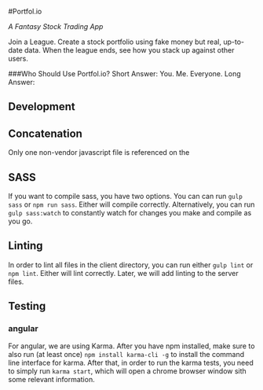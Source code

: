 #Portfol.io

_A Fantasy Stock Trading App_

Join a League. Create a stock portfolio using fake money but real, up-to-date data. When the league ends, see how you stack up against other users.

###Who Should Use Portfol.io?
Short Answer: You. Me. Everyone.
Long Answer:


## Development
## Concatenation
Only one non-vendor javascript file is referenced on the 

## SASS

If you want to compile sass, you have two options. You can can run `gulp sass` or `npm run sass`. Either will compile correctly. Alternatively, you can run `gulp sass:watch` to constantly watch for changes you make and compile as you go.

## Linting

In order to lint all files in the client directory, you can run either `gulp lint` or `npm lint`. Either will lint correctly. Later, we will add linting to the server files.

## Testing
### angular
For angular, we are using Karma. After you have npm installed, make sure to also run (at least once) `npm install karma-cli -g` to install the command line interface for karma. After that, in order to run the karma tests, you need to simply run `karma start`, which will open a chrome browser window sith some relevant information.
